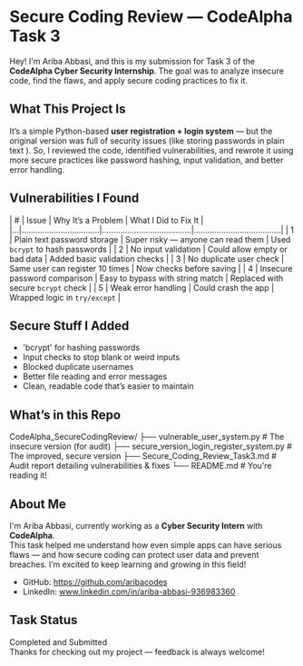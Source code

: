 #  Secure Coding Review — CodeAlpha Task 3

Hey! I'm Ariba Abbasi, and this is my submission for Task 3 of the **CodeAlpha Cyber Security Internship**. The goal was to analyze insecure code, find the flaws, and apply secure coding practices to fix it.

##  What This Project Is

It’s a simple Python-based **user registration + login system** — but the original version was full of security issues (like storing passwords in plain text ). So, I reviewed the code, identified vulnerabilities, and rewrote it using more secure practices like password hashing, input validation, and better error handling.

##  Vulnerabilities I Found

| # | Issue                            | Why It’s a Problem                    | What I Did to Fix It                 |
|...|..................................|.......................................|......................................|
| 1 | Plain text password storage      | Super risky — anyone can read them    | Used `bcrypt` to hash passwords      |
| 2 | No input validation              | Could allow empty or bad data         | Added basic validation checks        |
| 3 | No duplicate user check          | Same user can register 10 times       | Now checks before saving             |
| 4 | Insecure password comparison     | Easy to bypass with string match      | Replaced with secure `bcrypt` check  |
| 5 | Weak error handling              | Could crash the app                   | Wrapped logic in `try/except`        |


##  Secure Stuff I Added

- 'bcrypt' for hashing passwords   
- Input checks to stop blank or weird inputs  
- Blocked duplicate usernames  
- Better file reading and error messages  
- Clean, readable code that’s easier to maintain

## What’s in this Repo

 CodeAlpha_SecureCodingReview/
├── vulnerable_user_system.py               # The insecure version (for audit)
├── secure_version_login_register_system.py # The improved, secure version
├── Secure_Coding_Review_Task3.md           # Audit report detailing vulnerabilities & fixes
└── README.md                               # You're reading it!

##  About Me

I'm Ariba Abbasi, currently working as a **Cyber Security Intern** with **CodeAlpha**.  
This task helped me understand how even simple apps can have serious flaws — and how secure coding can protect user data and prevent breaches. I’m excited to keep learning and growing in this field! 

-  GitHub: https://github.com/aribacodes  
-  LinkedIn: www.linkedin.com/in/ariba-abbasi-936983360

## Task Status
 Completed and Submitted  
Thanks for checking out my project — feedback is always welcome!
